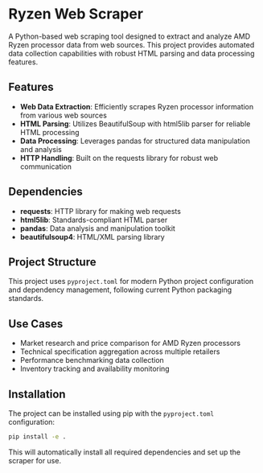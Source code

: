 # Ryzen Web Scraper

A Python-based web scraping tool designed to extract and analyze AMD Ryzen processor data from web sources. This project provides automated data collection capabilities with robust HTML parsing and data processing features.

## Features

- **Web Data Extraction**: Efficiently scrapes Ryzen processor information from various web sources
- **HTML Parsing**: Utilizes BeautifulSoup with html5lib parser for reliable HTML processing
- **Data Processing**: Leverages pandas for structured data manipulation and analysis
- **HTTP Handling**: Built on the requests library for robust web communication

## Dependencies

- **requests**: HTTP library for making web requests
- **html5lib**: Standards-compliant HTML parser
- **pandas**: Data analysis and manipulation toolkit
- **beautifulsoup4**: HTML/XML parsing library

## Project Structure

This project uses `pyproject.toml` for modern Python project configuration and dependency management, following current Python packaging standards.

## Use Cases

- Market research and price comparison for AMD Ryzen processors
- Technical specification aggregation across multiple retailers
- Performance benchmarking data collection
- Inventory tracking and availability monitoring

## Installation

The project can be installed using pip with the `pyproject.toml` configuration:

```bash
pip install -e .
```

This will automatically install all required dependencies and set up the scraper for use.
